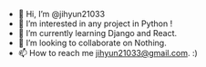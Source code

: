- 👋 Hi, I’m @jihyun21033
- 👀 I’m interested in any project in Python !
- 🌱 I’m currently learning Django and React.
- 💞️ I’m looking to collaborate on Nothing.
- 📫 How to reach me jihyun21033@gmail.com. :)
